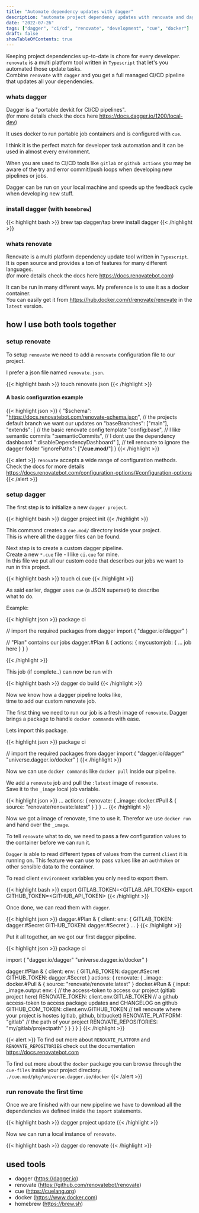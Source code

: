 ```yaml
---
title: "Automate dependency updates with dagger"
description: "automate project dependency updates with renovate and dagger and run it where ever you want"
date: "2022-07-26"
tags: ["dagger", "ci/cd", "renovate", "development", "cue", "docker"]
draft: false
showTableOfContents: true
---
```


Keeping project dependencies up-to-date is chore for every developer.\
`renovate` is a multi platform tool written in `Typescript` that let's you automated those update tasks.\
Combine `renovate` with `dagger` and you get a full managed CI/CD pipeline that updates all your dependencies.

### whats dagger

Dagger is a "portable devkit for CI/CD pipelines".\
(for more details check the docs here https://docs.dagger.io/1200/local-dev)

It uses docker to run portable job containers and is configured with `cue`.

I think it is the perfect match for developer task automation and it can be used in
almost every environment.

When you are used to CI/CD tools like `gitlab` or `github actions` you may be aware of the
try and error commit/push loops when developing new pipelines or jobs.

Dagger can be run on your local machine and speeds up the feedback cycle when developing new
stuff.

### install dagger (with `homebrew`)

{{< highlight bash >}}
brew tap dagger/tap
brew install dagger
{{< /highlight >}}

### whats renovate

Renovate is a multi platform dependency update tool written in `Typescript`.\
It is open source and provides a ton of features for many different languages.\
(for more details check the docs here https://docs.renovatebot.com)

It can be run in many different ways. My preference is to use it as a docker container.\
You can easily get it from https://hub.docker.com/r/renovate/renovate in the `latest` version.

## how I use both tools together

### setup renovate

To setup `renovate` we need to add a `renovate` configuration file to our project.

I prefer a json file named `renovate.json`. 

{{< highlight bash >}}
touch renovate.json
{{< /highlight >}}

#### A basic configuration example

{{< highlight json >}}
{
    "$schema": "https://docs.renovatebot.com/renovate-schema.json",
    // the projects default branch we want our updates on
    "baseBranches": ["main"],
    "extends": [
        // the basic renovate config template
        "config:base", 
        // I like semantic commits
        ":semanticCommits", 
        // I dont use the dependency dashboard
        ":disableDependencyDashboard"
    ],
    // tell renovate to ignore the dagger folder
    "ignorePaths": ["**/cue.mod/**"]
}
{{< /highlight >}}

{{< alert >}}
`renovate` accepts a wide range of configuration methods.
Check the docs for more details https://docs.renovatebot.com/configuration-options/#configuration-options
{{< /alert >}}

### setup dagger

The first step is to initialize a new `dagger project`.

{{< highlight bash >}}
dagger project init
{{< /highlight >}}

This command creates a `cue.mod/` directory inside your project.\
This is where all the dagger files can be found.

Next step is to create a custom dagger pipeline.\
Create a new `*.cue` file - I like `ci.cue` for mine.\
In this file we put all our custom code that describes our jobs we want to run in this project.

{{< highlight bash >}}
touch ci.cue
{{< /highlight >}}

As said earlier, dagger uses `cue` (a JSON superset) to describe\
what to do.

Example:

{{< highlight json >}}
package ci

// import the required packages from dagger
import (
    "dagger.io/dagger"
)

// "Plan" contains our jobs
dagger.#Plan & {
    actions: {
        mycustomjob: {
        ... job here
        }
    }
}

{{< /highlight >}}

This job (if complete..) can now be run with

{{< highlight bash >}}
dagger do build
{{< /highlight >}}

Now we know how a dagger pipeline looks like,\
time to add our custom renovate job.

The first thing we need to run our job is a fresh image of `renovate`.
Dagger brings a package to handle `docker commands` with ease.

Lets import this package.

{{< highlight json >}}
package ci

// import the required packages from dagger
import (
    "dagger.io/dagger"
    "universe.dagger.io/docker"
)
{{< /highlight >}}

Now we can use `docker commands` like `docker pull` inside our pipeline.

We add a `renovate` job and pull the `:latest` image of `renovate`.\
Save it to the `_image` local job variable.

{{< highlight json >}}
...
actions: {
    renovate: {
        _image: docker.#Pull & {
            source: "renovate/renovate:latest"
        }
    }
}
...
{{< /highlight >}}

Now we got a image of renovate, time to use it.
Therefor we use `docker run` and hand over the `_image`.

To tell `renovate` what to do, we need to pass a few configuration values to the container before we can run it.

`Dagger` is able to read different types of values from the current `client` it is running on.
This feature we can use to pass values like an `authToken` or other sensible data to the container.

To read client `environment` variables you only need to export them.

{{< highlight bash >}}
export GITLAB_TOKEN=<GITLAB_API_TOKEN>
export GITHUB_TOKEN=<GITHUB_API_TOKEN>
{{< /highlight >}}

Once done, we can read them with `dagger`.

{{< highlight json >}}
dagger.#Plan & {
    client: env: {
        GITLAB_TOKEN: dagger.#Secret
        GITHUB_TOKEN: dagger.#Secret
    }
    ...
}
{{< /highlight >}}

Put it all together, an we got our first dagger pipeline.

{{< highlight json >}}
package ci

import (
    "dagger.io/dagger"
    "universe.dagger.io/docker"
)

dagger.#Plan & {
    client: env: {
        GITLAB_TOKEN: dagger.#Secret
        GITHUB_TOKEN: dagger.#Secret
    }
    actions: {
        renovate: {
            _image: docker.#Pull & {
                source: "renovate/renovate:latest"
            }
            docker.#Run & {
            input:  _image.output
                env: {
                    // the access-token to access our project (gitlab project here)
                    RENOVATE_TOKEN:                 client.env.GITLAB_TOKEN
                    // a github access-token to access package updates and CHANGELOG on github
                    GITHUB_COM_TOKEN:               client.env.GITHUB_TOKEN
                    // tell renovate where your project is hostes (gitlab, github, bitbucket)
                    RENOVATE_PLATFORM:              "gitlab"
                    // the path of your project
                    RENOVATE_REPOSITORIES:          "my/gitlab/projectpath"
                }
            }
        }
    }
}
{{< /highlight >}}

{{< alert >}}
To find out more about `RENOVATE_PLATFORM` and `RENOVATE_REPOSITORIES` check out the documentation
https://docs.renovatebot.com

To find out more about the `docker` package you can browse through the `cue-files`
inside your project directory.\
`./cue.mod/pkg/universe.dagger.io/docker`
{{< /alert >}}

### run renovate the first time

Once we are finished with our new pipeline we have to download all the dependencies we defined
inside the `import` statements.

{{< highlight bash >}}
dagger project update
{{< /highlight >}}

Now we can run a local instance of `renovate`.

{{< highlight bash >}}
dagger do renovate
{{< /highlight >}}

## used tools

- dagger (https://dagger.io)
- renovate (https://github.com/renovatebot/renovate)
- cue (https://cuelang.org)
- docker (https://www.docker.com)
- homebrew (https://brew.sh)
